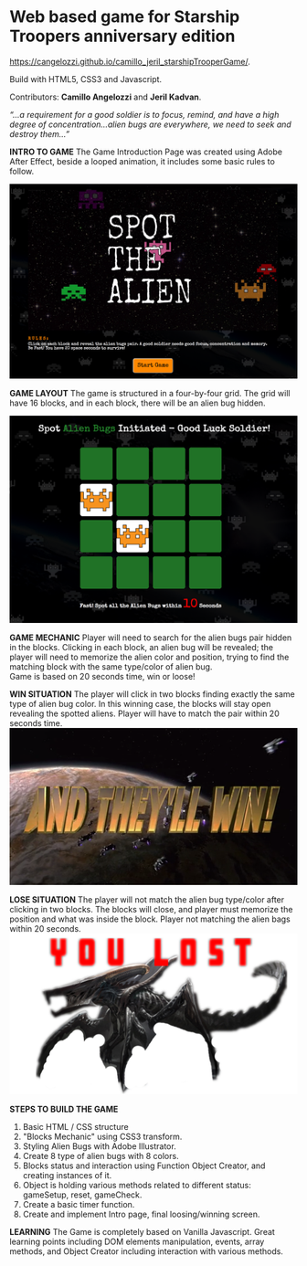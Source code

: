 # Web based game for Starship Troopers anniversary edition

https://cangelozzi.github.io/camillo_jeril_starshipTrooperGame/. 

Build with HTML5, CSS3 and Javascript.

Contributors: **Camillo Angelozzi** and **Jeril Kadvan**.

*“…a requirement for a good soldier is to focus, remind, and have a high degree of concentration…alien bugs are everywhere, we need to seek and destroy them…”*

**INTRO TO GAME**
The Game Introduction Page was created using Adobe After Effect, beside a looped animation, it includes some basic rules to follow.

![image](images/intro.png)

**GAME LAYOUT**
The game is structured in a four-by-four grid.  The grid will have 16 blocks, and in each block, there will be an alien bug hidden.

![image](images/readMeGameImg.png)

**GAME MECHANIC**
Player will need to search for the alien bugs pair hidden in the blocks.  Clicking in each block, an alien bug will be revealed; the player will need to memorize the alien color and position, trying to find the matching block with the same type/color of alien bug.  
Game is based on 20 seconds time, win or loose!

**WIN SITUATION**
The player will click in two blocks finding exactly the same type of alien bug color.  In this winning case, the blocks will stay open revealing the spotted aliens.  Player will have to match the pair within 20 seconds time.
![image](images/victory.png)

**LOSE SITUATION**
The player will not match the alien bug type/color after clicking in two blocks.  The blocks will close, and player must memorize the position and what was inside the block.  Player not matching the alien bags within 20 seconds.
![image](images/finalBug.png)

**STEPS TO BUILD THE GAME**
1. Basic HTML / CSS structure
2. "Blocks Mechanic" using CSS3 transform.  
3. Styling Alien Bugs with Adobe Illustrator.
4. Create 8 type of alien bugs with 8 colors.
5. Blocks status and interaction using Function Object Creator, and creating instances of it.
6. Object is holding various methods related to different status: gameSetup, reset, gameCheck.
7. Create a basic timer function.
8. Create and implement Intro page, final loosing/winning screen.

**LEARNING**
The Game is completely based on Vanilla Javascript.  Great learning points including DOM elements manipulation, events, array methods, and Object Creator including interaction with various methods.



















